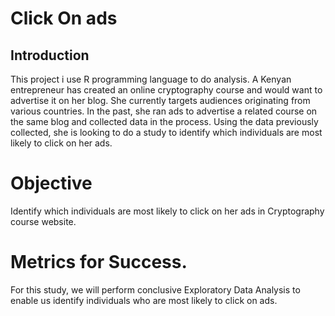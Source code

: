 # Click On ads

## Introduction

This project i use R programming language to do analysis. A Kenyan entrepreneur has created an online cryptography course and would want to advertise it on her blog.
She currently targets audiences originating from various countries. In the past, she ran ads to advertise a related course on the same blog and 
collected data in the process. Using the data previously collected, she is looking to do a study to identify which individuals are most likely to click on her ads.

# Objective
Identify which individuals are most likely to click on her ads in Cryptography course website.

# Metrics for Success.
For this study, we will perform conclusive Exploratory Data Analysis to enable us identify individuals who are most likely to click on ads.
